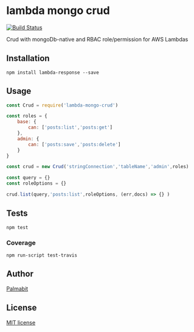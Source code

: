 # lambda mongo crud

[![Build Status](https://travis-ci.org/Palmabit-IT/lambda-mongo-crud.svg?branch=master)](https://travis-ci.org/Palmabit-IT/lambda-mongo-crud)

Crud with mongoDb-native and RBAC role/permission for AWS Lambdas

## Installation

```
npm install lambda-response --save
```

## Usage

```js
const Crud = require('lambda-mongo-crud')

const roles = {
    base: {
        can: ['posts:list','posts:get']
    },
    admin: {
        can: ['posts:save','posts:delete']
    }
}

const crud = new Crud('stringConnection','tableName','admin',roles)

const query = {}
const roleOptions = {}

crud.list(query,'posts:list',roleOptions, (err,docs) => {} )

```

## Tests
```
npm test
```

### Coverage

```
npm run-script test-travis
```

## Author

[Palmabit](https://palmabit.com)

## License

[MIT license](LICENSE)
